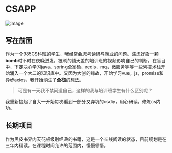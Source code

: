 # CSAPP

![image](https://github.com/MucOtto/CSAPP/assets/122969909/6c676752-e350-4235-a7c8-c1de46ea600d)

## 写在前面
作为一个985CS科班的学生，我经常会思考读研与就业的问题。焦虑好象一颗**bomb**时不时在夜晚迸发，被刷的铺天盖的培训班的视频影响自己的判断。在盲目中，下定决心学习java。spring全家桶，redis，mq，微服务等等一些列技术栈开始涌入一个大二的知识库中。又因为大创的缘故，开始学习vue，js，promise和异步axios，我开始萌生了**全栈**的想法。
> 可是有一天我不禁问道自己，这样的我与培训班学生有什么区别呢？

我重新捡起了自大一开始每次看到一部分又弃坑的csdiy，用心研读，修炼cs内功。

## 长期项目
作为黑皮书界内天花板级别经典的书籍，这是一个长线阅读的状态，目前规划是在三年内精读。在课程时间允许的范围内，慢慢领悟。
